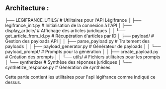 ## Architecture :
├── LEGIFRANCE_UTILS/              # Utilitaires pour l'API Légifrance
│   ├── legifrance_init.py         # Initialisation de la connexion à l'API
│   ├── display_article/           # Affichage des articles juridiques
│   │   └── get_article_from_id.py # Récupération d'articles par ID
│   ├── payload/                   # Gestion des payloads API
│   │   ├── parse_payload.py       # Traitement des payloads
│   │   ├── payload_generator.py   # Générateur de payloads
│   │   └── payload_prompt/        # Prompts pour la génération
│   │       ├── create_payload.py  # Création des prompts
│   │       └── utils/             # Fichiers utilitaires pour les prompts
│   └── synthetize/                # Synthèse des réponses juridiques
│       └── synthetize_response.py # Génération de synthèses

Cette partie contient les utilitaires pour l'api légifrance comme indiqué ce dessus.